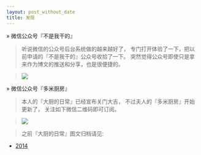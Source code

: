 ```yaml
---
layout: post_without_date
title: 发现
---
```


&raquo; 微信公众号『不是我干的』

> 听说微信的公众号后台系统做的越来越好了，
专门打开体验了一下，把以前申请的『不是我干的』公众号收拾了一下。
突然觉得公众号即使只是拿来作为博文的推送和分享，也是很便捷的。

> <img src="http://7viirv.com1.z0.glb.clouddn.com/qrcodes_yanyiwu_public.jpg" class="photo"></img>

&raquo; 微信公众号『多米厨房』

> 本人的『大厨的日常』已经宣布关门大吉，
不过夫人的『多米厨房』开始更新了，
关注如下微信二维码即可订阅。

> <img src="http://7viirv.com1.z0.glb.clouddn.com/qrcode_for_gh_e85b7890672f_258.jpg" class="photo"></img>

> 之前『大厨的日常』图文归档请见:

+ [2014]

[2014]:http://yanyiwu.com/archive/2014-cooking.html
